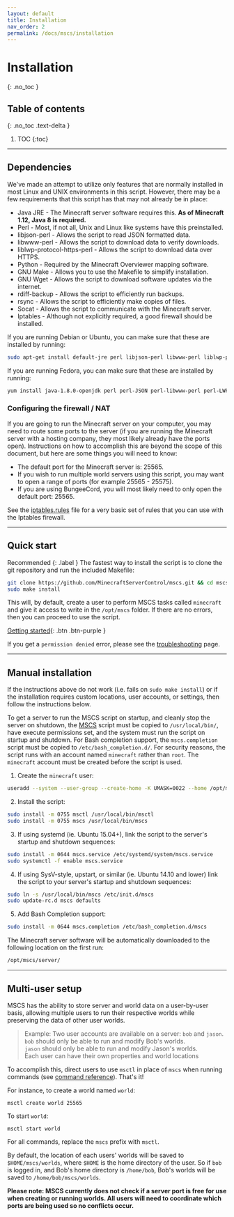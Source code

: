 ```yaml
---
layout: default
title: Installation
nav_order: 2
permalink: /docs/mscs/installation
---
```


# Installation
{: .no_toc }

## Table of contents
{: .no_toc .text-delta }

1. TOC
{:toc}

---

## Dependencies
We've made an attempt to utilize only features that are normally installed in
most Linux and UNIX environments in this script. However, there may be a few
requirements that this script has that may not already be in place:


* Java JRE                   - The Minecraft server software requires this. 
                               **As of Minecraft 1.12, Java 8 is required.**
* Perl                       - Most, if not all, Unix and Linux like systems
                               have this preinstalled.
* libjson-perl               - Allows the script to read JSON formatted data.
* libwww-perl                - Allows the script to download data to verify
                               downloads.
* liblwp-protocol-https-perl - Allows the script to download data over HTTPS.
* Python                     - Required by the Minecraft Overviewer mapping
                               software.
* GNU Make                   - Allows you to use the Makefile to simplify
                               installation.
* GNU Wget                   - Allows the script to download software updates
                               via the internet.
* rdiff-backup               - Allows the script to efficiently run backups.
* rsync                      - Allows the script to efficiently make copies of
                               files.
* Socat                      - Allows the script to communicate with the
                               Minecraft server.
* Iptables                   - Although not explicitly required, a good
                               firewall should be installed.
</small>

If you are running Debian or Ubuntu, you can make sure that these are
installed by running:
```bash
sudo apt-get install default-jre perl libjson-perl libwww-perl liblwp-protocol-https-perl python make wget git rdiff-backup rsync socat iptables
```
If you are running Fedora, you can make sure that these are
installed by running:
```bash
yum install java-1.8.0-openjdk perl perl-JSON perl-libwww-perl perl-LWP-Protocol-https python make wget git rdiff-backup rsync socat iptables sudo procps which
```

### Configuring the firewall / NAT
If you are going to run the Minecraft server on your computer, you may need to route some ports to the server (if you are running the Minecraft server with a hosting company, they most likely already have the ports open). Instructions on how to accomplish this are beyond the scope of this document, but here are some things you will need to know:

* The default port for the Minecraft server is: 25565.
* If you wish to run multiple world servers using this script, you may want to open a range of ports (for example 25565 - 25575).
* If you are using BungeeCord, you will most likely need to only open the default port: 25565.

See the [iptables.rules](https://github.com/MinecraftServerControl/mscs/blob/master/iptables.rules) file for a very basic set of rules that you can use with the Iptables firewall.

---

## Quick start 
Recommended {: .label }
The fastest way to install the script is to clone the git repository and run the included Makefile:
```bash
git clone https://github.com/MinecraftServerControl/mscs.git && cd mscs
sudo make install
```
This will, by default, create a user to perform MSCS tasks 
called `minecraft` and give it access to write in the `/opt/mscs` folder.
If there are no errors, then you can proceed to use the script. 

[Getting started](https://minecraftservercontrol.github.io/docs/mscs/getting-started){: .btn .btn-purple }

If you get a `permission denied` error, please see the [troubleshooting](https://minecraftservercontrol.github.io/docs/mscs/troubleshooting-issues) page.

---

## Manual installation
If the instructions above do not work (i.e. fails on `sudo make install`) or if the installation requires custom locations, user accounts, or settings, then follow the instructions below.

To get a server to run the MSCS script on startup, and cleanly stop the server on shutdown, the [MSCS](https://github.com/MinecraftServerControl/mscs/blob/master/mscs) script must be copied to `/usr/local/bin/`, have execute permissions set, and the system must run the script on startup and shutdown. For Bash completion support, the `mscs.completion` script must be copied to `/etc/bash_completion.d/`. For security reasons, the script runs with an account named `minecraft` rather than `root`. The `minecraft` account must be created before the script is used.

1. Create the `minecraft` user:
```bash
useradd --system --user-group --create-home -K UMASK=0022 --home /opt/mscs minecraft
```

2. Install the script:
```bash
sudo install -m 0755 msctl /usr/local/bin/msctl
sudo install -m 0755 mscs /usr/local/bin/mscs
```

3. If using systemd (ie. Ubuntu 15.04+), link the script to the server's startup and shutdown sequences:
```bash
sudo install -m 0644 mscs.service /etc/systemd/system/mscs.service
sudo systemctl -f enable mscs.service
```

4. If using SysV-style, upstart, or similar (ie. Ubuntu 14.10 and lower) link the script to your server's startup and shutdown   sequences:
```bash
sudo ln -s /usr/local/bin/mscs /etc/init.d/mscs
sudo update-rc.d mscs defaults
```

5. Add Bash Completion support:
```bash
sudo install -m 0644 mscs.completion /etc/bash_completion.d/mscs
```

The Minecraft server software will be automatically downloaded to the following location on the first run:
```bash
/opt/mscs/server/
```

---

## Multi-user setup
MSCS has the ability to store server and world data on a user-by-user basis, allowing multiple users to run their respective worlds while preserving the data of other user worlds.

> Example: Two user accounts are available on a server: `bob` and `jason`.  
  `bob` should only be able to run and modify Bob's worlds.  
  `jason` should only be able to run and modify Jason's worlds.  
  Each user can have their own properties and world locations

To accomplish this, direct users to use `msctl` in place of `mscs` when running commands (see [command reference](https://minecraftservercontrol.github.io/docs/mscs/command-reference)). That's it!

For instance, to create a world named `world`:

    msctl create world 25565

To start `world`:

    msctl start world

For all commands, replace the `mscs` prefix with `msctl`.

By default, the location of each users' worlds will be saved to `$HOME/mscs/worlds`, where `$HOME` is the home directory of the user. So if `bob` is logged in, and Bob's home directory is `/home/bob`, Bob's worlds will be saved to `/home/bob/mscs/worlds`.

**Please note: MSCS currently does not check if a server port is free for use when creating or running worlds. All users will need to coordinate which ports are being used so no conflicts occur.**
